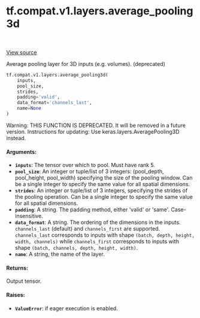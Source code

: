 <div itemscope itemtype="http://developers.google.com/ReferenceObject">
<meta itemprop="name" content="tf.compat.v1.layers.average_pooling3d" />
<meta itemprop="path" content="Stable" />
</div>

# tf.compat.v1.layers.average_pooling3d

<!-- Insert buttons -->

<table class="tfo-notebook-buttons tfo-api" align="left">
</table>

<a target="_blank" href="/code/stable/tensorflow/python/layers/pooling.py">View source</a>



<!-- Start diff -->
Average pooling layer for 3D inputs (e.g. volumes). (deprecated)

``` python
tf.compat.v1.layers.average_pooling3d(
    inputs,
    pool_size,
    strides,
    padding='valid',
    data_format='channels_last',
    name=None
)
```



<!-- Placeholder for "Used in" -->

Warning: THIS FUNCTION IS DEPRECATED. It will be removed in a future version.
Instructions for updating:
Use keras.layers.AveragePooling3D instead.

#### Arguments:


* <b>`inputs`</b>: The tensor over which to pool. Must have rank 5.
* <b>`pool_size`</b>: An integer or tuple/list of 3 integers:
  (pool_depth, pool_height, pool_width)
  specifying the size of the pooling window.
  Can be a single integer to specify the same value for
  all spatial dimensions.
* <b>`strides`</b>: An integer or tuple/list of 3 integers,
  specifying the strides of the pooling operation.
  Can be a single integer to specify the same value for
  all spatial dimensions.
* <b>`padding`</b>: A string. The padding method, either 'valid' or 'same'.
  Case-insensitive.
* <b>`data_format`</b>: A string. The ordering of the dimensions in the inputs.
  `channels_last` (default) and `channels_first` are supported.
  `channels_last` corresponds to inputs with shape
  `(batch, depth, height, width, channels)` while `channels_first`
  corresponds to inputs with shape
  `(batch, channels, depth, height, width)`.
* <b>`name`</b>: A string, the name of the layer.


#### Returns:

Output tensor.



#### Raises:


* <b>`ValueError`</b>: if eager execution is enabled.